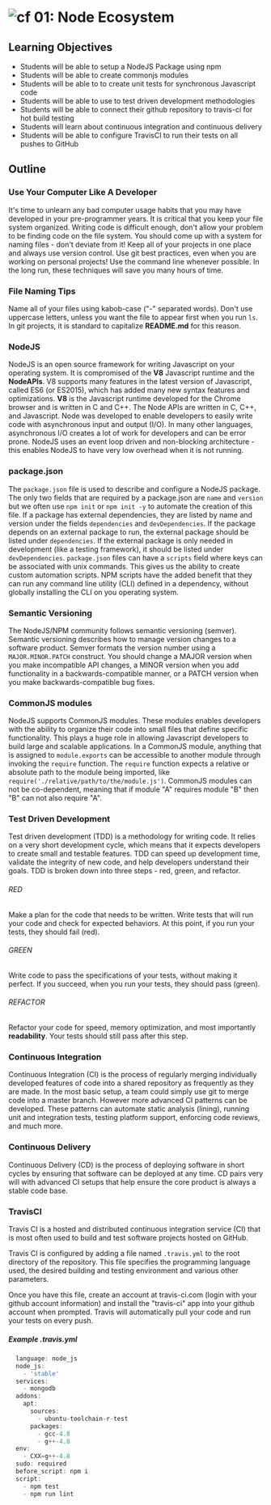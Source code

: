 ![cf](http://i.imgur.com/7v5ASc8.png) 01: Node Ecosystem
=====================================

## Learning Objectives
* Students will be able to setup a NodeJS Package using npm
* Students will be able to create commonjs modules
* Students will be able to to create unit tests for synchronous Javascript code
* Students will be able to use to test driven development methodologies
* Students will be able to connect their github repository to travis-ci for hot build testing
* Students will learn about continuous integration and continuous delivery
* Students will be able to configure TravisCI to run their tests on all pushes to GitHub

## Outline

### Use Your Computer Like A Developer
It's time to unlearn any bad computer usage habits that you may have developed in your pre-programmer years. It is critical that you keep your file system organized. 
Writing code is difficult enough, don't allow your problem to be finding code on the file system. You should come up with a system for naming files - don't deviate from it! Keep all of your projects in one place and always use version control. Use git best practices, even when you are working on personal projects! Use the command line whenever possible.  In the long run, these techniques will save you many hours of time.

### File Naming Tips
Name all of your files using kabob-case ("-" separated words). Don't use uppercase letters, unless you want the file to appear first when you run `ls`. In git projects, it is standard to capitalize **README.md** for this reason.

### NodeJS
NodeJS is an open source framework for writing Javascript on your operating system. It is compromised of the **V8** Javascript runtime and the **NodeAPIs**. V8 supports many features in the latest version of Javascript, called ES6 (or ES2015), which has added many new syntax features and optimizations. **V8** is the Javascript runtime developed for the Chrome browser and is written in C and C++. The Node APIs are written in C, C++, and Javascript. Node was developed to enable developers to easily write code with asynchronous input and output (I/O). In many other languages, asynchronous I/O creates a lot of work for developers and can be error prone. NodeJS uses an event loop driven and non-blocking architecture - this enables NodeJS to have very low overhead when it is not running.

### package.json
The `package.json` file is used to describe and configure a NodeJS package. The only two fields that are required by a package.json are `name` and `version` but we often use `npm init` or `npm init -y` to automate the creation of this file. If a package has external dependencies, they are listed by name and version under the fields `dependencies` and `devDependencies`. If the package depends on an external package to run, the external package should be listed under `dependencies`. If the external package is only needed in development (like a testing framework), it should be listed under `devDependencies`. `package.json` files can have a `scripts` field where keys can be associated with unix commands. This gives us the ability to create custom automation scripts.  NPM scripts have the added benefit that they can run any command line utility (CLI) defined in a dependency, without globally installing the CLI on you operating system.

### Semantic Versioning
The NodeJS/NPM community follows semantic versioning (semver). Semantic versioning describes how to manage version changes to a software product. Semver formats the version number using a `MAJOR.MINOR.PATCH` construct. You should change a MAJOR version when you make incompatible API changes, a MINOR version when you add functionality in a backwards-compatible manner, or a PATCH version when you make backwards-compatible bug fixes.

### CommonJS modules
NodeJS supports CommonJS modules.  These modules enables developers with the ability to organize their code into small files that define specific functionality. This plays a huge role in allowing Javascript developers to build large and scalable applications. In a CommonJS module, anything that is assigned to `module.exports` can be accessible to another module through invoking the `require` function. The `require` function expects a relative or absolute path to the module being imported, like `require('./relative/path/to/the/module.js')`. CommonJS modules can not be co-dependent, meaning that if module "A" requires module "B" then "B" can not also require "A".

### Test Driven Development
Test driven development (TDD) is a methodology for writing code. It relies on a very short development cycle, which means that it expects developers to create small and testable features. TDD can speed up development time, validate the integrity of new code, and help developers understand their goals. TDD is broken down into three steps - red, green, and refactor.

###### RED
Make a plan for the code that needs to be written. Write tests that will run your code and check for expected behaviors. At this point, if you run your tests, they should fail (red).

###### GREEN
Write code to pass the specifications of your tests, without making it perfect. If you succeed, when you run your tests, they should pass (green).

###### REFACTOR
Refactor your code for speed, memory optimization, and most importantly **readability**. Your tests should still pass after this step.

### Continuous Integration
Continuous Integration (CI) is the process of regularly merging individually developed features of code into a shared repository as frequently as they are made. In the most basic setup, a team could simply use git to merge code into a master branch. However more advanced CI patterns can be developed. These patterns can automate static analysis (lining), running unit and integration tests, testing platform support, enforcing code reviews, and much more.

### Continuous Delivery
Continuous Delivery (CD) is the process of deploying software in short cycles by ensuring that software can be deployed at any time. CD pairs very will with advanced CI setups that help ensure the core product is always a stable code base.

### TravisCI
Travis CI is a hosted and distributed continuous integration service (CI) that is most often used to build and test software projects hosted on GitHub.

Travis CI is configured by adding a file named `.travis.yml` to the root directory of the repository. This file specifies the programming language used, the desired building and testing environment and various other parameters.

Once you have this file, create an account at travis-ci.com (login with your github account information) and install the "travis-ci" app into your github account when prompted. Travis will automatically pull your code and run your tests on every push.

##### Example .travis.yml

``` javascript
  language: node_js
  node_js:
    - 'stable'
  services:
    - mongodb
  addons:
    apt:
      sources:
        - ubuntu-toolchain-r-test
      packages:
        - gcc-4.8
        - g++-4.8
  env:
    - CXX=g++-4.8
  sudo: required
  before_script: npm i
  script:
    - npm test
    - npm run lint
```


